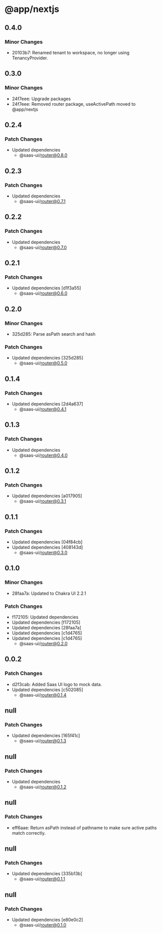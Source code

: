 # @app/nextjs

## 0.4.0

### Minor Changes

- 20103b7: Renamed tenant to workspace, no longer using TenancyProvider.

## 0.3.0

### Minor Changes

- 24f7eee: Upgrade packages
- 24f7eee: Removed router package, useActivePath moved to @app/nextjs

## 0.2.4

### Patch Changes

- Updated dependencies
  - @saas-ui/router@0.8.0

## 0.2.3

### Patch Changes

- Updated dependencies
  - @saas-ui/router@0.7.1

## 0.2.2

### Patch Changes

- Updated dependencies
  - @saas-ui/router@0.7.0

## 0.2.1

### Patch Changes

- Updated dependencies [d1f3a55]
  - @saas-ui/router@0.6.0

## 0.2.0

### Minor Changes

- 325d285: Parse asPath search and hash

### Patch Changes

- Updated dependencies [325d285]
  - @saas-ui/router@0.5.0

## 0.1.4

### Patch Changes

- Updated dependencies [2d4a637]
  - @saas-ui/router@0.4.1

## 0.1.3

### Patch Changes

- Updated dependencies
  - @saas-ui/router@0.4.0

## 0.1.2

### Patch Changes

- Updated dependencies [a017905]
  - @saas-ui/router@0.3.1

## 0.1.1

### Patch Changes

- Updated dependencies [04f84cb]
- Updated dependencies [408143d]
  - @saas-ui/router@0.3.0

## 0.1.0

### Minor Changes

- 28faa7a: Updated to Chakra UI 2.2.1

### Patch Changes

- f172105: Updated dependencies
- Updated dependencies [f172105]
- Updated dependencies [28faa7a]
- Updated dependencies [c1d4765]
- Updated dependencies [c1d4765]
  - @saas-ui/router@0.2.0

## 0.0.2

### Patch Changes

- d2f3cab: Added Saas UI logo to mock data.
- Updated dependencies [c502085]
  - @saas-ui/router@0.1.4

## null

### Patch Changes

- Updated dependencies [165f41c]
  - @saas-ui/router@0.1.3

## null

### Patch Changes

- Updated dependencies
  - @saas-ui/router@0.1.2

## null

### Patch Changes

- eff6aae: Return asPath instead of pathname to make sure active paths match correctly.

## null

### Patch Changes

- Updated dependencies [335b13b]
  - @saas-ui/router@0.1.1

## null

### Patch Changes

- Updated dependencies [e80e0c2]
  - @saas-ui/router@0.1.0
